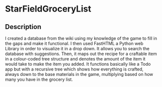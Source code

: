 # StarFieldGroceryList
## Description
I created a database from the wiki using my knowledge of the game to fill in the gaps and make it functional.
I then used FastHTML a Python web Library in order to visualize it in a drop down. 
It allows you to search the database with suggestions. Then, it maps out the recipe for a craftable item in a colour-coded tree structure and denotes the amount of the item it would take to make the item you added.
It functions basically like a Todo app but with a recursive tree which shows how everything is crafted, always down to the base materials in the game, multiplying based on how many you have in the grocery list.
